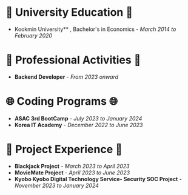 
# 🏫 University Education 🏫  
-  Kookmin University** , Bachelor's in Economics - *March 2014 to February 2020*

# 🧩 Professional Activities 🧩  
- **Backend Developer** - *From 2023 onward*

# 🌐 Coding Programs 🌐  
- **ASAC 3rd BootCamp** - *July 2023 to January 2024*
- **Korea IT Academy** - *December 2022 to June 2023*

# 🚀 Project Experience 🚀  
- **Blackjack Project** - *March 2023 to April 2023*
- **MovieMate Project** - *April 2023 to June 2023*
- **Kyobo Kyobo Digital Technology Service- Security SOC Project** - *November 2023 to January 2024*

